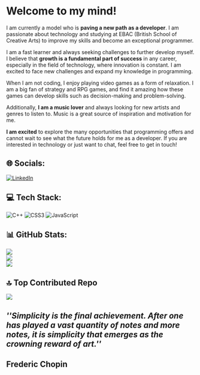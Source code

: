 # Welcome to my mind! 
I am currently a model who is **paving a new path as a developer**. I am passionate about technology and studying at EBAC (British School of Creative Arts) to improve my skills and become an exceptional programmer.

I am a fast learner and always seeking challenges to further develop myself. I believe that **growth is a fundamental part of success** in any career, especially in the field of technology, where innovation is constant. I am excited to face new challenges and expand my knowledge in programming.

When I am not coding, I enjoy playing video games as a form of relaxation. I am a big fan of strategy and RPG games, and find it amazing how these games can develop skills such as decision-making and problem-solving.

Additionally, **I am a music lover** and always looking for new artists and genres to listen to. Music is a great source of inspiration and motivation for me.

**I am excited** to explore the many opportunities that programming offers and cannot wait to see what the future holds for me as a developer. If you are interested in technology or just want to chat, feel free to get in touch!

## 🌐 Socials:
[![LinkedIn](https://img.shields.io/badge/LinkedIn-%230077B5.svg?logo=linkedin&logoColor=white)](matheus-plentz-546046269/)
## 💻 Tech Stack:
![C++](https://img.shields.io/badge/c++-%2300599C.svg?style=for-the-badge&logo=c%2B%2B&logoColor=white) ![CSS3](https://img.shields.io/badge/css3-%231572B6.svg?style=for-the-badge&logo=css3&logoColor=white) ![JavaScript](https://img.shields.io/badge/javascript-%23323330.svg?style=for-the-badge&logo=javascript&logoColor=%23F7DF1E)
## 📊 GitHub Stats:
![](https://github-readme-stats.vercel.app/api?username=mathdev11&theme=omni&hide_border=false&include_all_commits=true&count_private=true)<br/>
![](https://github-readme-streak-stats.herokuapp.com/?user=mathdev11&theme=omni&hide_border=false)<br/>
![](https://github-readme-stats.vercel.app/api/top-langs/?username=mathdev11&theme=omni&hide_border=false&include_all_commits=true&count_private=true&layout=compact)

## 🔝 Top Contributed Repo
![](https://github-contributor-stats.vercel.app/api?username=mathdev11&limit=5&theme=tokyonight&combine_all_yearly_contributions=true)


## _''Simplicity is the final achievement. After one has played a vast quantity of notes and more notes, it is simplicity that emerges as the crowning reward of art.''_
## **Frederic Chopin**

